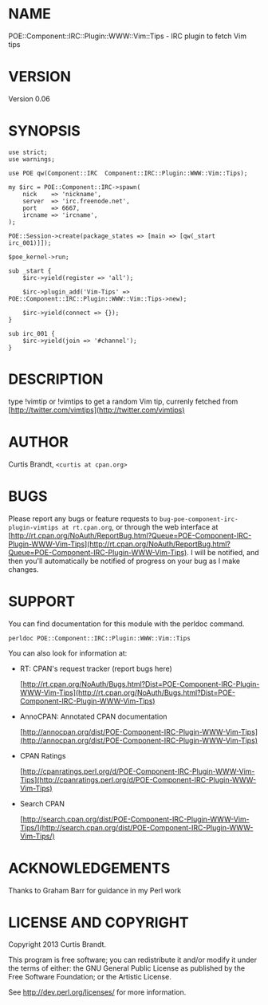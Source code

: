 # NAME

POE::Component::IRC::Plugin::WWW::Vim::Tips - IRC plugin to fetch Vim tips

# VERSION

Version 0.06



# SYNOPSIS

    use strict;
    use warnings;

    use POE qw(Component::IRC  Component::IRC::Plugin::WWW::Vim::Tips);

    my $irc = POE::Component::IRC->spawn(
        nick    => 'nickname',
        server  => 'irc.freenode.net',
        port    => 6667,
        ircname => 'ircname',
    );

    POE::Session->create(package_states => [main => [qw(_start irc_001)]]);

    $poe_kernel->run;

    sub _start {
        $irc->yield(register => 'all');

        $irc->plugin_add('Vim-Tips' => POE::Component::IRC::Plugin::WWW::Vim::Tips->new);

        $irc->yield(connect => {});
    }

    sub irc_001 {
        $irc->yield(join => '#channel');
    }

# DESCRIPTION

type !vimtip or !vimtips to get a random Vim tip, currenly fetched from [http://twitter.com/vimtips](http://twitter.com/vimtips)



# AUTHOR

Curtis Brandt, `<curtis at cpan.org>`

# BUGS

Please report any bugs or feature requests to `bug-poe-component-irc-plugin-vimtips at rt.cpan.org`, or through
the web interface at [http://rt.cpan.org/NoAuth/ReportBug.html?Queue=POE-Component-IRC-Plugin-WWW-Vim-Tips](http://rt.cpan.org/NoAuth/ReportBug.html?Queue=POE-Component-IRC-Plugin-WWW-Vim-Tips).  I will be notified, and then you'll
automatically be notified of progress on your bug as I make changes.







# SUPPORT

You can find documentation for this module with the perldoc command.

    perldoc POE::Component::IRC::Plugin::WWW::Vim::Tips



You can also look for information at:

- RT: CPAN's request tracker (report bugs here)

    [http://rt.cpan.org/NoAuth/Bugs.html?Dist=POE-Component-IRC-Plugin-WWW-Vim-Tips](http://rt.cpan.org/NoAuth/Bugs.html?Dist=POE-Component-IRC-Plugin-WWW-Vim-Tips)

- AnnoCPAN: Annotated CPAN documentation

    [http://annocpan.org/dist/POE-Component-IRC-Plugin-WWW-Vim-Tips](http://annocpan.org/dist/POE-Component-IRC-Plugin-WWW-Vim-Tips)

- CPAN Ratings

    [http://cpanratings.perl.org/d/POE-Component-IRC-Plugin-WWW-Vim-Tips](http://cpanratings.perl.org/d/POE-Component-IRC-Plugin-WWW-Vim-Tips)

- Search CPAN

    [http://search.cpan.org/dist/POE-Component-IRC-Plugin-WWW-Vim-Tips/](http://search.cpan.org/dist/POE-Component-IRC-Plugin-WWW-Vim-Tips/)



# ACKNOWLEDGEMENTS

Thanks to Graham Barr for guidance in my Perl work



# LICENSE AND COPYRIGHT

Copyright 2013 Curtis Brandt.

This program is free software; you can redistribute it and/or modify it
under the terms of either: the GNU General Public License as published
by the Free Software Foundation; or the Artistic License.

See http://dev.perl.org/licenses/ for more information.

